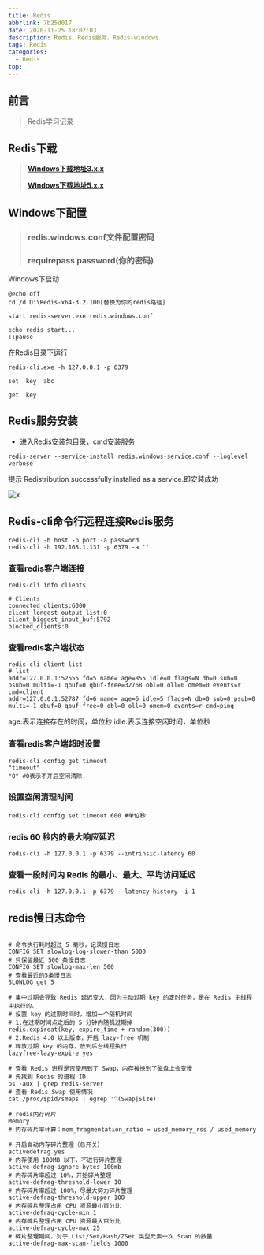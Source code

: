 ```yaml
---
title: Redis
abbrlink: 7b25d017
date: 2020-11-25 18:02:03
description: Redis，Redis服务，Redis-windows
tags: Redis
categories:
  - Redis
top:
---
```


## 前言

> Redis学习记录

## Redis下载

> **[Windows下载地址3.x.x](https://github.com/MicrosoftArchive/redis/releases)**
>
> **[Windows下载地址5.x.x](https://github.com/tporadowski/redis/releases)**

## Windows下配置

> ### **redis.windows.conf**文件配置密码
>
> ### requirepass password(你的密码)

Windows下启动

```shell
@echo off
cd /d D:\Redis-x64-3.2.100[替换为你的redis路径]

start redis-server.exe redis.windows.conf

echo redis start...
::pause
```

在Redis目录下运行

```shell
redis-cli.exe -h 127.0.0.1 -p 6379
```

```shell
set  key  abc

get  key 
```

## Redis服务安装

- 进入Redis安装包目录，cmd安装服务

```shell
redis-server --service-install redis.windows-service.conf --loglevel verbose
```

提示 Redistribution successfully installed as a service.即安装成功

![x](https://s2.ax1x.com/2019/11/21/MIOn29.png)

## Redis-cli命令行远程连接Redis服务

```shell
redis-cli -h host -p port -a password
redis-cli -h 192.168.1.131 -p 6379 -a ''
```

### 查看redis客户端连接

```shell
redis-cli info clients

# Clients
connected_clients:6000
client_longest_output_list:0
client_biggest_input_buf:5792
blocked_clients:0
```

### 查看redis客户端状态

```shell
redis-cli client list
# list
addr=127.0.0.1:52555 fd=5 name= age=855 idle=0 flags=N db=0 sub=0 psub=0 multi=-1 qbuf=0 qbuf-free=32768 obl=0 oll=0 omem=0 events=r cmd=client
addr=127.0.0.1:52787 fd=6 name= age=6 idle=5 flags=N db=0 sub=0 psub=0 multi=-1 qbuf=0 qbuf-free=0 obl=0 oll=0 omem=0 events=r cmd=ping
```

age:表示连接存在的时间，单位秒
idle:表示连接空闲时间，单位秒

### 查看redis客户端超时设置

```shell
redis-cli config get timeout
"timeout"
"0" #0表示不开启空闲清除
```

### 设置空闲清理时间

```shell
redis-cli config set timeout 600 #单位秒
```

### redis 60 秒内的最大响应延迟

```shell
redis-cli -h 127.0.0.1 -p 6379 --intrinsic-latency 60
```

### 查看一段时间内 Redis 的最小、最大、平均访问延迟

```shell
redis-cli -h 127.0.0.1 -p 6379 --latency-history -i 1
```

## redis慢日志命令

```shell

# 命令执行耗时超过 5 毫秒，记录慢日志
CONFIG SET slowlog-log-slower-than 5000
# 只保留最近 500 条慢日志
CONFIG SET slowlog-max-len 500
# 查看最近的5条慢日志
SLOWLOG get 5

# 集中过期会导致 Redis 延迟变大，因为主动过期 key 的定时任务，是在 Redis 主线程中执行的。
# 设置 key 的过期时间时，增加一个随机时间
# 1.在过期时间点之后的 5 分钟内随机过期掉
redis.expireat(key, expire_time + random(300))
# 2.Redis 4.0 以上版本，开启 lazy-free 机制
# 释放过期 key 的内存，放到后台线程执行
lazyfree-lazy-expire yes

# 查看 Redis 进程是否使用到了 Swap，内存被换到了磁盘上会变慢
# 先找到 Redis 的进程 ID
ps -aux | grep redis-server
# 查看 Redis Swap 使用情况
cat /proc/$pid/smaps | egrep '^(Swap|Size)'

# redis内存碎片
Memory
# 内存碎片率计算：mem_fragmentation_ratio = used_memory_rss / used_memory

# 开启自动内存碎片整理（总开关）
activedefrag yes
# 内存使用 100MB 以下，不进行碎片整理
active-defrag-ignore-bytes 100mb
# 内存碎片率超过 10%，开始碎片整理
active-defrag-threshold-lower 10
# 内存碎片率超过 100%，尽最大努力碎片整理
active-defrag-threshold-upper 100
# 内存碎片整理占用 CPU 资源最小百分比
active-defrag-cycle-min 1
# 内存碎片整理占用 CPU 资源最大百分比
active-defrag-cycle-max 25
# 碎片整理期间，对于 List/Set/Hash/ZSet 类型元素一次 Scan 的数量
active-defrag-max-scan-fields 1000

```
